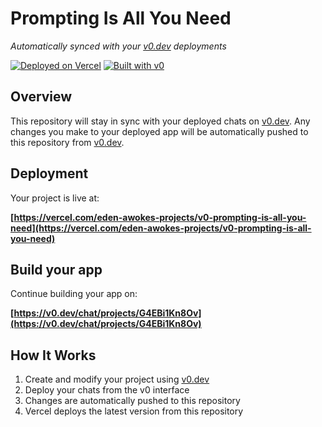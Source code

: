 # Prompting Is All You Need

*Automatically synced with your [v0.dev](https://v0.dev) deployments*

[![Deployed on Vercel](https://img.shields.io/badge/Deployed%20on-Vercel-black?style=for-the-badge&logo=vercel)](https://vercel.com/eden-awokes-projects/v0-prompting-is-all-you-need)
[![Built with v0](https://img.shields.io/badge/Built%20with-v0.dev-black?style=for-the-badge)](https://v0.dev/chat/projects/G4EBi1Kn8Ov)

## Overview

This repository will stay in sync with your deployed chats on [v0.dev](https://v0.dev).
Any changes you make to your deployed app will be automatically pushed to this repository from [v0.dev](https://v0.dev).

## Deployment

Your project is live at:

**[https://vercel.com/eden-awokes-projects/v0-prompting-is-all-you-need](https://vercel.com/eden-awokes-projects/v0-prompting-is-all-you-need)**

## Build your app

Continue building your app on:

**[https://v0.dev/chat/projects/G4EBi1Kn8Ov](https://v0.dev/chat/projects/G4EBi1Kn8Ov)**

## How It Works

1. Create and modify your project using [v0.dev](https://v0.dev)
2. Deploy your chats from the v0 interface
3. Changes are automatically pushed to this repository
4. Vercel deploys the latest version from this repository